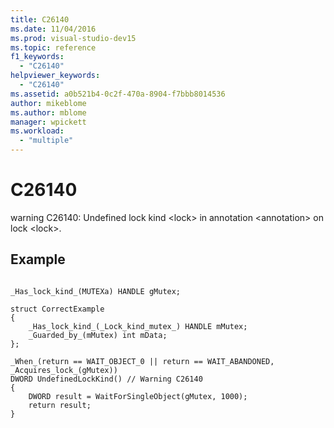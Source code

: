 ```yaml
---
title: C26140
ms.date: 11/04/2016
ms.prod: visual-studio-dev15
ms.topic: reference
f1_keywords:
  - "C26140"
helpviewer_keywords:
  - "C26140"
ms.assetid: a0b521b4-0c2f-470a-8904-f7bbb8014536
author: mikeblome
ms.author: mblome
manager: wpickett
ms.workload:
  - "multiple"
---
```

# C26140
warning C26140: Undefined lock kind \<lock> in annotation \<annotation> on lock \<lock>.

## Example

```

_Has_lock_kind_(MUTEXa) HANDLE gMutex;

struct CorrectExample
{
    _Has_lock_kind_(_Lock_kind_mutex_) HANDLE mMutex;
    _Guarded_by_(mMutex) int mData;
};

_When_(return == WAIT_OBJECT_0 || return == WAIT_ABANDONED, _Acquires_lock_(gMutex))
DWORD UndefinedLockKind() // Warning C26140
{
    DWORD result = WaitForSingleObject(gMutex, 1000);
    return result;
}
```